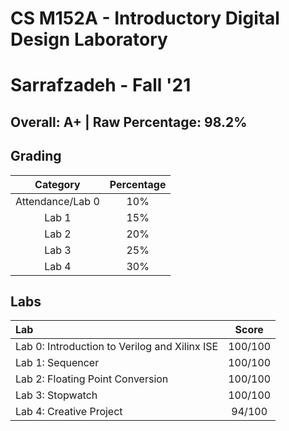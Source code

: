 # CS M152A - Introductory Digital Design Laboratory

# Sarrafzadeh - Fall '21

## Overall: A+ | Raw Percentage: 98.2%

## Grading

|     Category     | Percentage |
| :--------------: | :--------: |
| Attendance/Lab 0 |    10%     |
|      Lab 1       |    15%     |
|      Lab 2       |    20%     |
|      Lab 3       |    25%     |
|      Lab 4       |    30%     |

## Labs

| Lab                                           |  Score  |
| :-------------------------------------------- | :-----: |
| Lab 0: Introduction to Verilog and Xilinx ISE | 100/100 |
| Lab 1: Sequencer                              | 100/100 |
| Lab 2: Floating Point Conversion              | 100/100 |
| Lab 3: Stopwatch                              | 100/100 |
| Lab 4: Creative Project                       | 94/100  |

